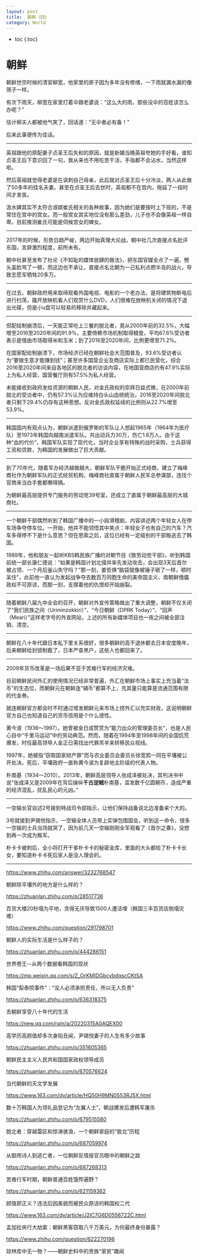 ```yaml
---
layout: post
title:  朝鲜（四）
category: World 
---
```


* toc
{:toc}

# 朝鲜

朝鲜世宗时候的清官柳宽，他家里的房子因为多年没有修缮，一下雨就漏水漏的像筛子一样。

有次下雨天，柳宽在家里打着伞跟老婆说：“这么大的雨，那些没伞的百姓该怎么办呢？”

估计柳夫人都被他气笑了，回话道：“无伞者必有备！”

后来此事便传为佳话。

---

英祖跟他的原配妻子贞圣王后失和的原因，就是新婚当晚英祖夸她的手好看，谁知贞圣王后下意识回了一句，我从来也不用吃苦干活，手指都不会沾水，当然这样啦。

然后英祖就觉得老婆是在讽刺自己母亲，此后就对贞圣王后十分冷淡，两人从此做了50多年的挂名夫妻。甚至在贞圣王后去世时，英祖都不在宫内，拖延了一段时间才发丧。

汲水婢其实不太符合淑嫔崔氏相关的各种故事，因为她们是要按时上下班的，不是常住在宫中的宫女。而一般宫女其实地位没有那么差劲，儿子也不会像英祖一样自卑。目前推测崔氏可能是伺候宫女的婢女。

---

2017年的时候，形势日趋严峻，两边开始真理大论战，朝中社几次直接点名批评东国，言辞激烈程度，前所未有。

朝中社甚至发布了社论《不知耻的媒体放肆的做法》，把东国官媒全点了一遍，劈头盖脸骂了一顿，而这边也不承让，直接点名北朝为一己私利点燃半岛的战火，导致志愿军牺牲20多万。

---

在过去，朝鲜政府用来取缔观看外国电视、电影的一个老办法，是将建筑物断电后进行扫荡，撬开放映机看人们观赏什么DVD，人们很难在放映机关闭的情况下退出光碟，但是小u盘可以轻易的移除并藏起来。

---

但配给制崩溃后，一天能正常吃上三餐的脱北者，竟从2000年前的32.5%，大幅增至2016至2020年间的91.9%，主要倚赖市场机制取得粮食，平均67.6%受访者表示是借由市场取得米和玉米；到了2016至2020年间，比例更增至71.2%。

在国家配给制崩溃下，市场经济已经在朝鲜社会大范围普及，93.6%受访者认为“要做生意才能赚到钱”；甚至许多国营企业及商店实际上都已民营化，综合2016至2020年间来自各地区的脱北者的访谈内容，在地国营商店约有47.9%实际上为私人经营，国营餐厅则有57.5%为私人经营。

未能接收到政府发给资源的朝鲜人民，对金氏政权的崇拜日益式微，在2000年前脱北的受访者中，仍有57.3%认为应维持白头山血统统治，2016至2020年间脱北者只剩下29.4%仍存有这种思想。反对金氏政权延续的比例则从22.7%增至53.9%。

---

韩国国内有观点认为，朝鲜派遣到俄罗斯的军队让人想起1965年（1964年为医疗队）至1973年韩国向越南派遣军队。共出动兵力30万，伤亡1.6万人。由于这种“血的代价”，韩国军队实现了现代化，当时企业享有特殊的战时采购，士兵获得工资和贷款，为韩国的发展做出了巨大贡献。

---

到了70年代，随着军办经济越做越大，朝鲜军队干脆开始正式经商，建立了梅峰商社作为朝鲜军队的正式经贸机构，梅峰商社直属于朝鲜人民军总参谋部，连找个官商来当白手套都懒得搞。

为朝鲜最高层提供专门服务的劳动党39号室，还成立了直属于朝鲜最高层的大城商社。

---

一个朝鲜干部偶然听到了韩国广播中的一小段滑稽剧，内容讲述两个年轻女人在停车场争夺停车位。一开始，他并不能领悟其中笑点：年轻女子也有自己的汽车？汽车多得停不下是什么意思？但在思索之后，这位已经有一定级别的干部叛逃去了韩国。

1989年，他和朋友一起听KBS韩民族广播的对朝节目《致劳动党干部》，听到韩国前统一部长康仁德说：“如果是韩国计划北侵并率先发动攻击，会出现3天后首尔被占领、一个月后釜山失守吗？”那一刻，姜哲焕“脑袋就像被锤子砸了一样，顿时呆住”，此前他一直认为发起战争夺去数百万同胞生命的美帝国主义、南朝鲜傀儡政权不可原谅，而那一刻，支撑着他的仇恨却开始崩裂。

---

随着朝鲜八届九中全会的召开，朝鲜对外宣传策略做出了重大调整，朝鲜不仅关闭了“我们民族之间（Uriminzokkiri）”、“今日朝鲜（DPRK Today）”、“回声（Meari）”这样老字号的外宣网站，上述的所有新媒体项目也一夜之间被全部注销、清空。

---

朝鲜在八十年代跟日本私下里关系很好，很多朝鲜的高干退休都去日本安度晚年，后来朝鲜给封锁制裁了，日本严查黑户，这些人也都回来了。

---

2009年货币改革是一场后果不亚于苦难行军的经济灾难。

目前朝鲜民间外汇的使用情况已经非常普遍，外汇在朝鲜市场上事实上充当着“法币”的生态位，而朝鲜元在朝鲜连“辅币”都算不上，充其量只能算是流通范围有限的代金券。

就连朝鲜官方都会时不时通过增发朝鲜元来市场上捞外汇以充实财政，这说明朝鲜官方自己也知道自己的货币信用是个什么德性。

黄今淑（1936～1997）。她曾被金日成赞赏为“能力出众的管理委员长”，也是人民心目中“千里马运动”中的劳动典范。然而，随着在1994年至1998年间的全国饥荒爆发，时任最高领导人金正日需找出代罪羔羊来转移民众视线。

1997年，她被指“窃取国家财产罪”而与农业委员会委员长徐宽熙一同在平壤被公开处决。死后，平壤政府一直称黄今淑为复辟地主阶级的代表人物。

朴南基（1934～2010）。2013年，朝鲜高层领导人张成泽被处决，其判决书中说“张成泽又是2009年在背后操纵**千古逆贼**朴南基，滥发数千亿圆朝币，造成严重的经济混乱，扰乱民心的元凶。”

---

一空输长官自述2号接到特战司令部指示，让他们保持战备说北边准备来个大的。

3号就接到尹锡悦指示，一空输全体人员带上实弹包围国会，听到这一命令，很多一空输的士兵当场就哭了，因为前几天一空输刚刚全军观看了《首尔之春》，没想到再一次成为叛军。

朴卡卡被刺后，全小将打开干爹朴卡卡的秘密金库，里面的大头都给了朴卡卡长女，要知道朴卡卡死后家人是没人理会的。

---

https://www.zhihu.com/answer/3232768547

朝鲜除平壤外的地方是什么样的？

https://zhuanlan.zhihu.com/p/28517736

百货大楼20秒塌为平地，贪得无厌导致1500人遭活埋（韩国三丰百货店倒塌灾难）

https://www.zhihu.com/question/291798701

朝鲜人的实际生活是什么样子的？

https://zhuanlan.zhihu.com/p/444286151

世界卷王--从两个数据看韩国的现状

https://mp.weixin.qq.com/s/Z_OrKMIDGbcvbdqscCKtSA

韩国“梨泰院事件”：“没人必须承担责任，所以无人负责”

https://zhuanlan.zhihu.com/p/636318375

去朝鲜享受八十年代的生活

https://new.qq.com/rain/a/20220315A0AQEX00

高学历高颜值却多次身陷丑闻，尹锡悦妻子的人生有多少故事

https://zhuanlan.zhihu.com/p/351605365

朝鲜民主主义人民共和国国家政权领导成员

https://zhuanlan.zhihu.com/p/670576624

当代朝鲜的天文学发展

https://www.163.com/dy/article/HQ50H9MN0553RJ5X.html

数十万韩国人为领礼品登记为“左翼人士”，朝战爆发后遭韩军屠杀

https://zhuanlan.zhihu.com/p/679515580

脱北者：穿越雷区和惊涛骇浪，一个朝鲜家庭的“脱北”历程

https://zhuanlan.zhihu.com/p/687059974

从御用诗人到逃亡者，一位朝鲜反情报官员眼中的朝鲜之跋

https://zhuanlan.zhihu.com/p/687268313

苦难行军时期，朝鲜普通百姓饿殍遍野？

https://zhuanlan.zhihu.com/p/621159362

颜值即正义？违法后因美貌而被民众原谅的韩国权二代

https://www.163.com/dy/article/J2IC7G6D0556722C.html

孟加拉央行大劫案：朝鲜黑客窃取八千万美元，为何最终身份暴露？

https://www.zhihu.com/question/622270196

琼林库中无一物？——朝鲜史料中的贵族“家贫”趣闻
